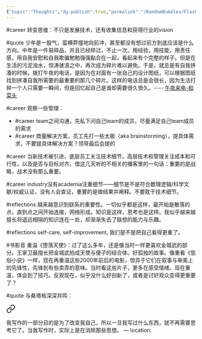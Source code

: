 ```yaml
---
{"topic":"Thoughts","dg-publish":true,"permalink":"/RandomBubbles/FlashThoughts/2024/","dgPassFrontmatter":true,"noteIcon":""}
---
```



#career 转变思维：不只是发展技术，还有收集信息和获得行业的vision


#quote 少年是一股气，蛮横莽撞地向前冲，甚至都没有想过前方到底应该是什么方向。中年是一件易碎品，并且已经碎过，不止一次。用经验，用技能，用责任感，用自我安慰和自我欺骗勉勉强强黏合在一起，看起来有个完整的样子。但是在生活的污泥浊水，惊涛骇浪之中，再次成为碎片难以避免。于是，就总是有自我拼凑的时候。拨打午夜的电话，是因为在对面有一张自己的设计图纸，可以根据图纸找到拼凑自我所需要的最重要的那几个碎片。这样的电话总是会很长，因为生活打碎一个人只需要一瞬间，但是回忆起自己是谁却需要很久很久。---- [午夜来电-和菜头](https://www.hecaitou.com/2024/03/%20midnight%20call.html)


#career 观察一些管理：
- #career team之间沟通，先私下问自己team的成员，尽量满足自己team成员的需求
- #career 商量解决方案，员工先打一些太极（aka brainstorming），提具体需求，不要提具体解决方案？领导最后会提的

#career 当新技术被引进，底层员工关注技术细节，高层技术和管理关注成本和可行性，以及是否与目标对齐。借这几天听的不相关的播客里的一句话：重要的是战略，战术没有那么重要。

#career industry没有academia注重细节——细节是不是符合数理逻辑/科学文献/权威认证，没有人会查证，重要的是做结果并阐释。不要耽于技术细节。

#reflections 越来越意识到联系的重要性。一切似乎都是这样，最开始是散落的点，直到点之间开始连接，网络形成。知识是这样，思考也是这样。我似乎越来越擅长将遥远相隔的知识连在一处，却渐渐失去了联想的能力与乐趣。

#reflections self-care, self-improvement, 我们是不是把自己看得更重了。

#书影音 重温《堕落天使》：过了这么多年，还是像当时一样更喜欢金城武的部分。王家卫最擅长把金城武拍成天使与傻子的结合体。好孤独的故事。像重看《低俗小说》一样，现在再重温这些2000年前后的电影，惊异于它们在叙事与审美上的先锋性，先锋到有些卖弄的意味。当时看这些片子，更多在感受情绪，现在重温，体会到了技巧。反观现在，似乎没什么好创新了，或者是讨好观众变得更重要了？

#quote 与桑塔格深深共鸣：
<div class="transclusion internal-embed is-loaded"><a class="markdown-embed-link" href="/BookNotes/我幻想着粉碎现有的一切：苏珊•桑塔格访谈录/#ref-64491" aria-label="Open link"><svg xmlns="http://www.w3.org/2000/svg" width="24" height="24" viewBox="0 0 24 24" fill="none" stroke="currentColor" stroke-width="2" stroke-linecap="round" stroke-linejoin="round" class="svg-icon lucide-link"><path d="M10 13a5 5 0 0 0 7.54.54l3-3a5 5 0 0 0-7.07-7.07l-1.72 1.71"></path><path d="M14 11a5 5 0 0 0-7.54-.54l-3 3a5 5 0 0 0 7.07 7.07l1.71-1.71"></path></svg></a><div class="markdown-embed">



我写作的一部分目的是为了改变我自己，所以一旦我写过什么东西，就不再需要思考它了。当我写作时，实际上是在消除那些思想。 — location: []() 

</div></div>
